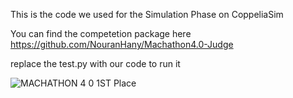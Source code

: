 This is the code we used for the Simulation Phase on CoppeliaSim

You can find the competetion package here 
https://github.com/NouranHany/Machathon4.0-Judge

replace the test.py with our code to run it

![MACHATHON 4 0 1ST Place](https://user-images.githubusercontent.com/72764839/235456965-32c525fb-546e-4dd6-ad3d-efde4cc2e254.jpeg)
